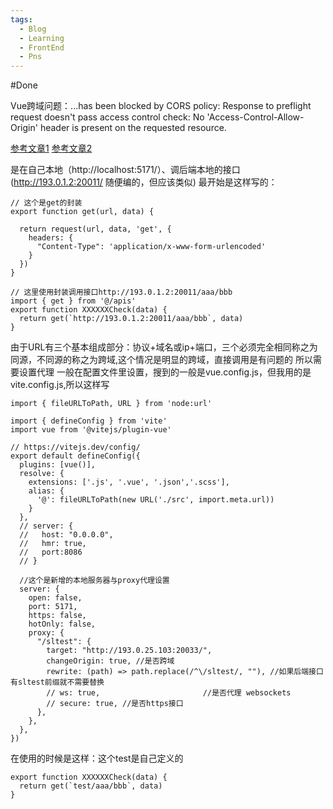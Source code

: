 ```yaml
---
tags:
  - Blog
  - Learning
  - FrontEnd
  - Pns
---
```

#Done 

Vue跨域问题：...has been blocked by CORS policy: Response to preflight request doesn't pass access control check: No 'Access-Control-Allow-Origin' header is present on the requested resource.

[参考文章1](https://segmentfault.com/a/1190000041961895)
[参考文章2](https://blog.csdn.net/imqdcn/article/details/133351735)

是在自己本地（http://localhost:5171/）、调后端本地的接口(http://193.0.1.2:20011/ 随便编的，但应该类似)
最开始是这样写的：
```
// 这个是get的封装
export function get(url, data) {

  return request(url, data, 'get', {
    headers: {
      "Content-Type": 'application/x-www-form-urlencoded'
    }
  })
}

// 这里使用封装调用接口http://193.0.1.2:20011/aaa/bbb
import { get } from '@/apis'
export function XXXXXXCheck(data) {
  return get(`http://193.0.1.2:20011/aaa/bbb`, data)
}
```
由于URL有三个基本组成部分：协议+域名或ip+端口，三个必须完全相同称之为同源，不同源的称之为跨域,这个情况是明显的跨域，直接调用是有问题的
所以需要设置代理
一般在配置文件里设置，搜到的一般是vue.config.js，但我用的是vite.config.js,所以这样写
```
import { fileURLToPath, URL } from 'node:url'

import { defineConfig } from 'vite'
import vue from '@vitejs/plugin-vue'

// https://vitejs.dev/config/
export default defineConfig({
  plugins: [vue()],
  resolve: {
    extensions: ['.js', '.vue', '.json','.scss'],
    alias: {
      '@': fileURLToPath(new URL('./src', import.meta.url))
    }
  },
  // server: {
  //   host: "0.0.0.0",
  //   hmr: true,
  //   port:8086
  // }

  //这个是新增的本地服务器与proxy代理设置
  server: {
    open: false,
    port: 5171,
    https: false,
    hotOnly: false,
    proxy: {
      "/sltest": {
        target: "http://193.0.25.103:20033/",
        changeOrigin: true, //是否跨域
        rewrite: (path) => path.replace(/^\/sltest/, ""), //如果后端接口有sltest前缀就不需要替换
        // ws: true,                       //是否代理 websockets
        // secure: true, //是否https接口
      },
    },
  },
})

```
在使用的时候是这样：这个test是自己定义的
```
export function XXXXXXCheck(data) {
  return get(`test/aaa/bbb`, data)
}
```